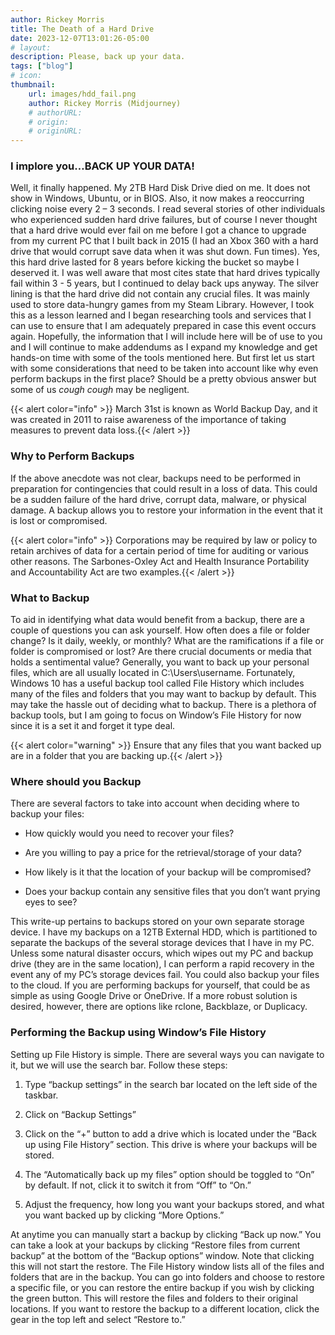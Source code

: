 ```yaml
---
author: Rickey Morris
title: The Death of a Hard Drive
date: 2023-12-07T13:01:26-05:00
# layout:
description: Please, back up your data.
tags: ["blog"]
# icon:
thumbnail:
    url: images/hdd_fail.png
    author: Rickey Morris (Midjourney)
    # authorURL:
    # origin:
    # originURL:
---
```

### I implore you…BACK UP YOUR DATA!

Well, it finally happened. My 2TB Hard Disk Drive died on me. It does not show in Windows, Ubuntu, or in BIOS. Also, it now makes a reoccurring clicking noise every 2 – 3 seconds. I read several stories of other individuals who experienced sudden hard drive failures, but of course I never thought that a hard drive would ever fail on me before I got a chance to upgrade from my current PC that I built back in 2015 (I had an Xbox 360 with a hard drive that would corrupt save data when it was shut down. Fun times). Yes, this hard drive lasted for 8 years before kicking the bucket so maybe I deserved it. I was well aware that most cites state that hard drives typically fail within 3 - 5 years, but I continued to delay back ups anyway. The silver lining is that the hard drive did not contain any crucial files. It was mainly used to store data-hungry games from my Steam Library. However, I took this as a lesson learned and I began researching tools and services that I can use to ensure that I am adequately prepared in case this event occurs again. Hopefully, the information that I will include here will be of use to you and I will continue to make addendums as I expand my knowledge and get hands-on time with some of the tools mentioned here. But first let us start with some considerations that need to be taken into account like why even perform backups in the first place? Should be a pretty obvious answer but some of us *cough* *cough* may be negligent.

{{< alert color="info" >}} March 31st is known as World Backup Day, and it was created in 2011 to raise awareness of the importance of taking measures to prevent data loss.{{< /alert >}}

### Why to Perform Backups

If the above anecdote was not clear, backups need to be performed in preparation for contingencies that could result in a loss of data. This could be a sudden failure of the hard drive, corrupt data, malware, or physical damage. A backup allows you to restore your information in the event that it is lost or compromised.

{{< alert color="info" >}} Corporations may be required by law or policy to retain archives of data for a certain period of time for auditing or various other reasons. The Sarbones-Oxley Act and Health Insurance Portability and Accountability Act are two examples.{{< /alert >}}

### What to Backup

To aid in identifying what data would benefit from a backup, there are a couple of questions you can ask yourself. How often does a file or folder change? Is it daily, weekly, or monthly? What are the ramifications if a file or folder is compromised or lost? Are there crucial documents or media that holds a sentimental value? Generally, you want to back up your personal files, which are all usually located in C:\Users\username. Fortunately, Windows 10 has a useful backup tool called File History which includes many of the files and folders that you may want to backup by default. This may take the hassle out of deciding what to backup. There is a plethora of backup tools, but I am going to focus on Window’s File History for now since it is a set it and forget it type deal.

{{< alert color="warning" >}} Ensure that any files that you want backed up are in a folder that you are backing up.{{< /alert >}}

### Where should you Backup

There are several factors to take into account when deciding where to backup your files:

- How quickly would you need to recover your files?

- Are you willing to pay a price for the retrieval/storage of your data?

- How likely is it that the location of your backup will be compromised?

- Does your backup contain any sensitive files that you don’t want prying eyes to see?

This write-up pertains to backups stored on your own separate storage device. I have my backups on a 12TB External HDD, which is partitioned to separate the backups of the several storage devices that I have in my PC. Unless some natural disaster occurs, which wipes out my PC and backup drive (they are in the same location), I can perform a rapid recovery in the event any of my PC’s storage devices fail. You could also backup your files to the cloud. If you are performing backups for yourself, that could be as simple as using Google Drive or OneDrive. If a more robust solution is desired, however, there are options like rclone, Backblaze, or Duplicacy.

### Performing the Backup using Window’s File History

Setting up File History is simple. There are several ways you can navigate to it, but we will use the search bar. Follow these steps:

1. Type “backup settings” in the search bar located on the left side of the taskbar.

1. Click on “Backup Settings”

1. Click on the “+” button to add a drive which is located under the “Back up using File History” section. This drive is where your backups will be stored.

1. The “Automatically back up my files” option should be toggled to “On” by default. If not, click it to switch it from “Off” to “On.”

1. Adjust the frequency, how long you want your backups stored, and what you want backed up by clicking “More Options.”

 At anytime you can manually start a backup by clicking “Back up now.” You can take a look at your backups by clicking “Restore files from current backup” at the bottom of the “Backup options” window. Note that clicking this will not start the restore. The File History window lists all of the files and folders that are in the backup. You can go into folders and choose to restore a specific file, or you can restore the entire backup if you wish by clicking the green button. This will restore the files and folders to their original locations. If you want to restore the backup to a different location, click the gear in the top left and select “Restore to.”
